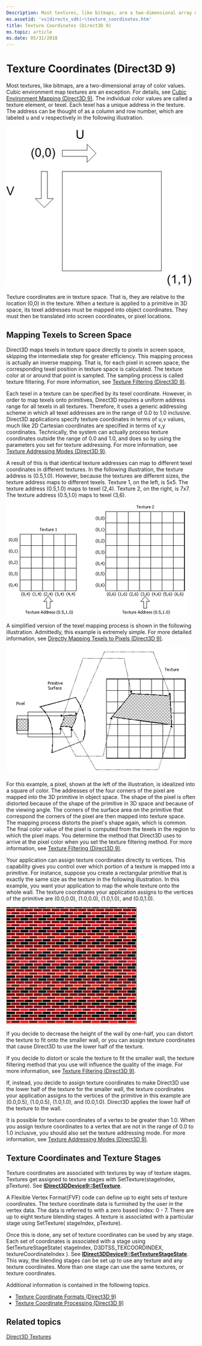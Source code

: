 ```yaml
---
Description: Most textures, like bitmaps, are a two-dimensional array of color values.
ms.assetid: 'vs|directx_sdk|~\texture_coordinates.htm'
title: Texture Coordinates (Direct3D 9)
ms.topic: article
ms.date: 05/31/2018
---
```


# Texture Coordinates (Direct3D 9)

Most textures, like bitmaps, are a two-dimensional array of color values. Cubic environment map textures are an exception. For details, see [Cubic Environment Mapping (Direct3D 9)](cubic-environment-mapping.md). The individual color values are called a texture element, or texel. Each texel has a unique address in the texture. The address can be thought of as a column and row number, which are labeled u and v respectively in the following illustration.

![illustration of a texel address as column and row numbers](images/uvcoordinates.jpg)

Texture coordinates are in texture space. That is, they are relative to the location (0,0) in the texture. When a texture is applied to a primitive in 3D space, its texel addresses must be mapped into object coordinates. They must then be translated into screen coordinates, or pixel locations.

## Mapping Texels to Screen Space

Direct3D maps texels in texture space directly to pixels in screen space, skipping the intermediate step for greater efficiency. This mapping process is actually an inverse mapping. That is, for each pixel in screen space, the corresponding texel position in texture space is calculated. The texture color at or around that point is sampled. The sampling process is called texture filtering. For more information, see [Texture Filtering (Direct3D 9)](texture-filtering.md).

Each texel in a texture can be specified by its texel coordinate. However, in order to map texels onto primitives, Direct3D requires a uniform address range for all texels in all textures. Therefore, it uses a generic addressing scheme in which all texel addresses are in the range of 0.0 to 1.0 inclusive. Direct3D applications specify texture coordinates in terms of u,v values, much like 2D Cartesian coordinates are specified in terms of x,y coordinates. Technically, the system can actually process texture coordinates outside the range of 0.0 and 1.0, and does so by using the parameters you set for texture addressing. For more information, see [Texture Addressing Modes (Direct3D 9)](texture-addressing-modes.md).

A result of this is that identical texture addresses can map to different texel coordinates in different textures. In the following illustration, the texture address is (0.5,1.0). However, because the textures are different sizes, the texture address maps to different texels. Texture 1, on the left, is 5x5. The texture address (0.5,1.0) maps to texel (2,4). Texture 2, on the right, is 7x7. The texture address (0.5,1.0) maps to texel (3,6).

![illustration of the same texture address mapping to different texels on different textures](images/texadr1.png)

A simplified version of the texel mapping process is shown in the following illustration. Admittedly, this example is extremely simple. For more detailed information, see [Directly Mapping Texels to Pixels (Direct3D 9)](directly-mapping-texels-to-pixels.md).

![illustration of pixel (a square of color) that is mapped into object space](images/texadr2.png)

For this example, a pixel, shown at the left of the illustration, is idealized into a square of color. The addresses of the four corners of the pixel are mapped into the 3D primitive in object space. The shape of the pixel is often distorted because of the shape of the primitive in 3D space and because of the viewing angle. The corners of the surface area on the primitive that correspond the corners of the pixel are then mapped into texture space. The mapping process distorts the pixel's shape again, which is common. The final color value of the pixel is computed from the texels in the region to which the pixel maps. You determine the method that Direct3D uses to arrive at the pixel color when you set the texture filtering method. For more information, see [Texture Filtering (Direct3D 9)](texture-filtering.md).

Your application can assign texture coordinates directly to vertices. This capability gives you control over which portion of a texture is mapped into a primitive. For instance, suppose you create a rectangular primitive that is exactly the same size as the texture in the following illustration. In this example, you want your application to map the whole texture onto the whole wall. The texture coordinates your application assigns to the vertices of the primitive are (0.0,0.0), (1.0,0.0), (1.0,1.0), and (0.0,1.0).

![illustration of a texture-mapped wall](images/texadr3.png)

If you decide to decrease the height of the wall by one-half, you can distort the texture to fit onto the smaller wall, or you can assign texture coordinates that cause Direct3D to use the lower half of the texture.

If you decide to distort or scale the texture to fit the smaller wall, the texture filtering method that you use will influence the quality of the image. For more information, see [Texture Filtering (Direct3D 9)](texture-filtering.md).

If, instead, you decide to assign texture coordinates to make Direct3D use the lower half of the texture for the smaller wall, the texture coordinates your application assigns to the vertices of the primitive in this example are (0.0,0.5), (1.0,0.5), (1.0,1.0), and (0.0,1.0). Direct3D applies the lower half of the texture to the wall.

It is possible for texture coordinates of a vertex to be greater than 1.0. When you assign texture coordinates to a vertex that are not in the range of 0.0 to 1.0 inclusive, you should also set the texture addressing mode. For more information, see [Texture Addressing Modes (Direct3D 9)](texture-addressing-modes.md).

## Texture Coordinates and Texture Stages

Texture coordinates are associated with textures by way of texture stages. Textures get assigned to texture stages with SetTexture(stageIndex, pTexture). See [**IDirect3DDevice9::SetTexture**](https://msdn.microsoft.com/library/Bb174461(v=VS.85).aspx).

A Flexible Vertex Format(FVF) code can define up to eight sets of texture coordinates. The texture coordinate data is furnished by the user in the vertex data. The data is referred to with a zero based index: 0 - 7. There are up to eight texture blending stages. A texture is associated with a particular stage using SetTexture( stageIndex, pTexture).

Once this is done, any set of texture coordinates can be used by any stage. Each set of coordinates is associated with a stage using SetTextureStageState( stageIndex, D3DTSS\_TEXCOORDINDEX, textureCoordinateIndex ). See [**IDirect3DDevice9::SetTextureStageState**](https://msdn.microsoft.com/library/Bb174462(v=VS.85).aspx). This way, the blending stages can be set up to use any texture and any texture coordinates. More than one stage can use the same textures, or texture coordinates.

Additional information is contained in the following topics.

-   [Texture Coordinate Formats (Direct3D 9)](texture-coordinate-formats.md)
-   [Texture Coordinate Processing (Direct3D 9)](texture-coordinate-processing.md)

## Related topics

<dl> <dt>

[Direct3D Textures](direct3d-textures.md)
</dt> </dl>

 

 



